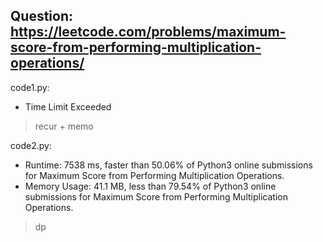 ## Question: https://leetcode.com/problems/maximum-score-from-performing-multiplication-operations/

code1.py:
* Time Limit Exceeded
> recur + memo

code2.py:
* Runtime: 7538 ms, faster than 50.06% of Python3 online submissions for Maximum Score from Performing Multiplication Operations.
* Memory Usage: 41.1 MB, less than 79.54% of Python3 online submissions for Maximum Score from Performing Multiplication Operations.
> dp